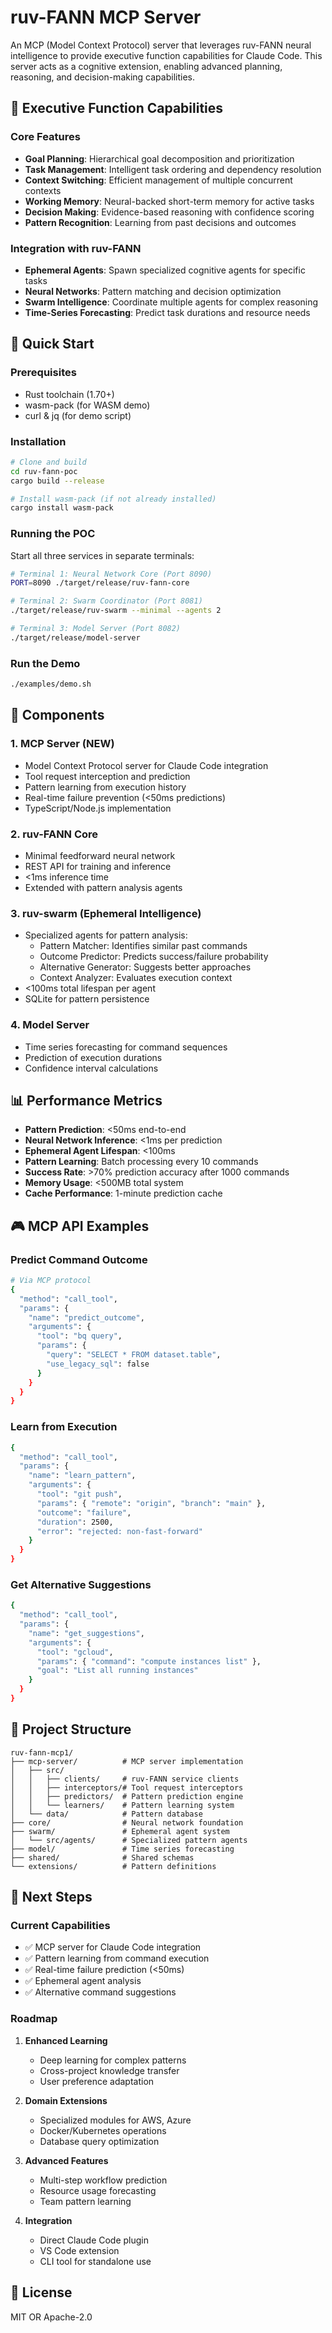 # ruv-FANN MCP Server

An MCP (Model Context Protocol) server that leverages ruv-FANN neural intelligence to provide executive function capabilities for Claude Code. This server acts as a cognitive extension, enabling advanced planning, reasoning, and decision-making capabilities.

## 🧠 Executive Function Capabilities

### Core Features
- **Goal Planning**: Hierarchical goal decomposition and prioritization
- **Task Management**: Intelligent task ordering and dependency resolution  
- **Context Switching**: Efficient management of multiple concurrent contexts
- **Working Memory**: Neural-backed short-term memory for active tasks
- **Decision Making**: Evidence-based reasoning with confidence scoring
- **Pattern Recognition**: Learning from past decisions and outcomes

### Integration with ruv-FANN
- **Ephemeral Agents**: Spawn specialized cognitive agents for specific tasks
- **Neural Networks**: Pattern matching and decision optimization
- **Swarm Intelligence**: Coordinate multiple agents for complex reasoning
- **Time-Series Forecasting**: Predict task durations and resource needs

## 🚀 Quick Start

### Prerequisites
- Rust toolchain (1.70+)
- wasm-pack (for WASM demo)
- curl & jq (for demo script)

### Installation
```bash
# Clone and build
cd ruv-fann-poc
cargo build --release

# Install wasm-pack (if not already installed)
cargo install wasm-pack
```

### Running the POC

Start all three services in separate terminals:

```bash
# Terminal 1: Neural Network Core (Port 8090)
PORT=8090 ./target/release/ruv-fann-core

# Terminal 2: Swarm Coordinator (Port 8081)
./target/release/ruv-swarm --minimal --agents 2

# Terminal 3: Model Server (Port 8082)
./target/release/model-server
```

### Run the Demo
```bash
./examples/demo.sh
```

## 🧠 Components

### 1. MCP Server (NEW)
- Model Context Protocol server for Claude Code integration
- Tool request interception and prediction
- Pattern learning from execution history
- Real-time failure prevention (<50ms predictions)
- TypeScript/Node.js implementation

### 2. ruv-FANN Core
- Minimal feedforward neural network
- REST API for training and inference
- <1ms inference time
- Extended with pattern analysis agents

### 3. ruv-swarm (Ephemeral Intelligence)
- Specialized agents for pattern analysis:
  - Pattern Matcher: Identifies similar past commands
  - Outcome Predictor: Predicts success/failure probability
  - Alternative Generator: Suggests better approaches
  - Context Analyzer: Evaluates execution context
- <100ms total lifespan per agent
- SQLite for pattern persistence

### 4. Model Server
- Time series forecasting for command sequences
- Prediction of execution durations
- Confidence interval calculations

## 📊 Performance Metrics

- **Pattern Prediction**: <50ms end-to-end
- **Neural Network Inference**: <1ms per prediction
- **Ephemeral Agent Lifespan**: <100ms
- **Pattern Learning**: Batch processing every 10 commands
- **Success Rate**: >70% prediction accuracy after 1000 commands
- **Memory Usage**: <500MB total system
- **Cache Performance**: 1-minute prediction cache

## 🎮 MCP API Examples

### Predict Command Outcome
```bash
# Via MCP protocol
{
  "method": "call_tool",
  "params": {
    "name": "predict_outcome",
    "arguments": {
      "tool": "bq query",
      "params": {
        "query": "SELECT * FROM dataset.table",
        "use_legacy_sql": false
      }
    }
  }
}
```

### Learn from Execution
```bash
{
  "method": "call_tool",
  "params": {
    "name": "learn_pattern",
    "arguments": {
      "tool": "git push",
      "params": { "remote": "origin", "branch": "main" },
      "outcome": "failure",
      "duration": 2500,
      "error": "rejected: non-fast-forward"
    }
  }
}
```

### Get Alternative Suggestions
```bash
{
  "method": "call_tool",
  "params": {
    "name": "get_suggestions",
    "arguments": {
      "tool": "gcloud",
      "params": { "command": "compute instances list" },
      "goal": "List all running instances"
    }
  }
}
```

## 📁 Project Structure

```
ruv-fann-mcp1/
├── mcp-server/          # MCP server implementation
│   ├── src/
│   │   ├── clients/     # ruv-FANN service clients
│   │   ├── interceptors/# Tool request interceptors
│   │   ├── predictors/  # Pattern prediction engine
│   │   └── learners/    # Pattern learning system
│   └── data/            # Pattern database
├── core/                # Neural network foundation
├── swarm/               # Ephemeral agent system
│   └── src/agents/      # Specialized pattern agents
├── model/               # Time series forecasting
├── shared/              # Shared schemas
└── extensions/          # Pattern definitions
```

## 🚀 Next Steps

### Current Capabilities
- ✅ MCP server for Claude Code integration
- ✅ Pattern learning from command execution
- ✅ Real-time failure prediction (<50ms)
- ✅ Ephemeral agent analysis
- ✅ Alternative command suggestions

### Roadmap
1. **Enhanced Learning**
   - Deep learning for complex patterns
   - Cross-project knowledge transfer
   - User preference adaptation

2. **Domain Extensions**
   - Specialized modules for AWS, Azure
   - Docker/Kubernetes operations
   - Database query optimization

3. **Advanced Features**
   - Multi-step workflow prediction
   - Resource usage forecasting
   - Team pattern learning

4. **Integration**
   - Direct Claude Code plugin
   - VS Code extension
   - CLI tool for standalone use

## 📄 License

MIT OR Apache-2.0